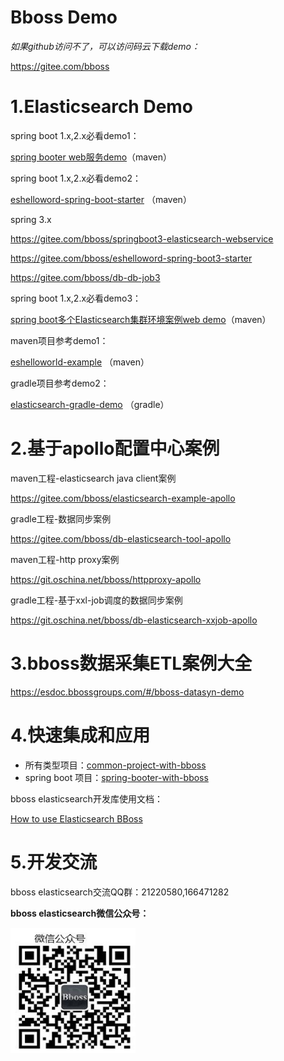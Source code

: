 # Bboss Demo
_如果github访问不了，可以访问码云下载demo：_

https://gitee.com/bboss
# 1.Elasticsearch Demo

spring boot 1.x,2.x必看demo1：

[spring booter web服务demo](https://gitee.com/bboss/springboot-elasticsearch)（maven）

spring boot 1.x,2.x必看demo2：

[eshelloword-spring-boot-starter](https://gitee.com/bboss/eshelloword-spring-boot-starter) （maven）

spring 3.x

https://gitee.com/bboss/springboot3-elasticsearch-webservice

https://gitee.com/bboss/eshelloword-spring-boot3-starter

https://gitee.com/bboss/db-db-job3

spring boot 1.x,2.x必看demo3：

[spring boot多个Elasticsearch集群环境案例web demo](https://gitee.com/bboss/springboot-elasticsearch/tree/multiesdatasource)（maven）

maven项目参考demo1：

[eshelloworld-example](https://git.oschina.net/bboss/eshelloword-booter) （maven）

gradle项目参考demo2：

[elasticsearch-gradle-demo](https://git.oschina.net/bboss/elasticsearchdemo)  （gradle）

# 2.基于apollo配置中心案例

maven工程-elasticsearch java client案例

https://gitee.com/bboss/elasticsearch-example-apollo

gradle工程-数据同步案例

https://gitee.com/bboss/db-elasticsearch-tool-apollo

maven工程-http proxy案例

https://git.oschina.net/bboss/httpproxy-apollo

gradle工程-基于xxl-job调度的数据同步案例

https://git.oschina.net/bboss/db-elasticsearch-xxjob-apollo
# 3.bboss数据采集ETL案例大全
https://esdoc.bbossgroups.com/#/bboss-datasyn-demo 

# 4.快速集成和应用 

- 所有类型项目：[common-project-with-bboss](common-project-with-bboss.md) 
- spring boot 项目：[spring-booter-with-bboss](spring-booter-with-bboss.md) 


bboss elasticsearch开发库使用文档：

[How to use Elasticsearch BBoss](quickstart.md)

# 5.开发交流

bboss elasticsearch交流QQ群：21220580,166471282

**bboss elasticsearch微信公众号：**

<img src="images/qrcode.jpg"  height="200" width="200">

